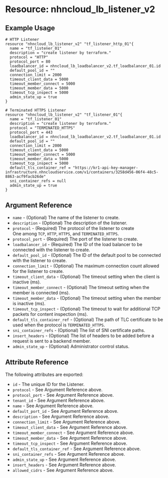 # Resource: nhncloud_lb_listener_v2

## Example Usage

```
# HTTP Listener
resource "nhncloud_lb_listener_v2" "tf_listener_http_01"{
  name = "tf_listener_01"
  description = "create listener by terraform."
  protocol = "HTTP"
  protocol_port = 80
  loadbalancer_id = nhncloud_lb_loadbalancer_v2.tf_loadbalancer_01.id
  default_pool_id = ""
  connection_limit = 2000
  timeout_client_data = 5000
  timeout_member_connect = 5000
  timeout_member_data = 5000
  timeout_tcp_inspect = 5000
  admin_state_up = true
}

# Terminated HTTPS Listener
resource "nhncloud_lb_listener_v2" "tf_listener_01"{
  name = "tf_listener_01"
  description = "create listener by terraform."
  protocol = "TERMINATED_HTTPS"
  protocol_port = 443
  loadbalancer_id = nhncloud_lb_loadbalancer_v2.tf_loadbalancer_01.id
  default_pool_id = ""
  connection_limit = 2000
  timeout_client_data = 5000
  timeout_member_connect = 5000
  timeout_member_data = 5000
  timeout_tcp_inspect = 5000
  default_tls_container_ref = "https://kr1-api-key-manager-infrastructure.nhncloudservice.com/v1/containers/3258d456-06f4-48c5-8863-acf9facb26de"
  sni_container_refs = null
  admin_state_up = true
}
```


## Argument Reference

* `name` - (Optional) The name of the listener to create.
* `description` - (Optional) The description of the listener.
* `protocol` - (Required) The protocol of the listener to create <br>One among `TCP`, `HTTP`, `HTTPS`, and `TERMINATED_HTTPS`.
* `protocol_port` - (Required) The port of the listener to create.
* `loadbalancer_id` - (Required) The ID of the load balancer to be connected with the listener to create.
* `default_pool_id` - (Optional) The ID of the default pool to be connected with the listener to create.
* `connection_limit` - (Optional) The maximum connection count allowed for the listener to create.
* `timeout_client_data` - (Optional) The timeout setting when the client is inactive (ms).
* `timeout_member_connect` - (Optional) The timeout setting when the member is connected (ms).
* `timeout_member_data` - (Optional) The timeout setting when the member is inactive (ms).
* `timeout_tcp_inspect` - (Optional) The timeout to wait for additional TCP packets for content inspection (ms).
* `default_tls_container_ref` - (Optional) The path of TLC certificate to be used when the protocol is `TERMINATED_HTTPS`.
* `sni_container_refs` - (Optional) The list of SNI certificate paths.
* `insert_headers` - (Optional) The list of headers to be added before a request is sent to a backend member.
* `admin_state_up` - (Optional) Administrator control status.


## Attribute Reference

The following attributes are exported:

* `id` - The unique ID for the Listener.
* `protocol` - See Argument Reference above.
* `protocol_port` - See Argument Reference above.
* `tenant_id` - See Argument Reference above.
* `name` - See Argument Reference above.
* `default_port_id` - See Argument Reference above.
* `description` - See Argument Reference above.
* `connection_limit` - See Argument Reference above.
* `timeout_client_data` - See Argument Reference above.
* `timeout_member_connect` - See Argument Reference above.
* `timeout_member_data` - See Argument Reference above.
* `timeout_tcp_inspect` - See Argument Reference above.
* `default_tls_container_ref` - See Argument Reference above.
* `sni_container_refs` - See Argument Reference above.
* `admin_state_up` - See Argument Reference above.
* `insert_headers` - See Argument Reference above.
* `allowed_cidrs` - See Argument Reference above.
